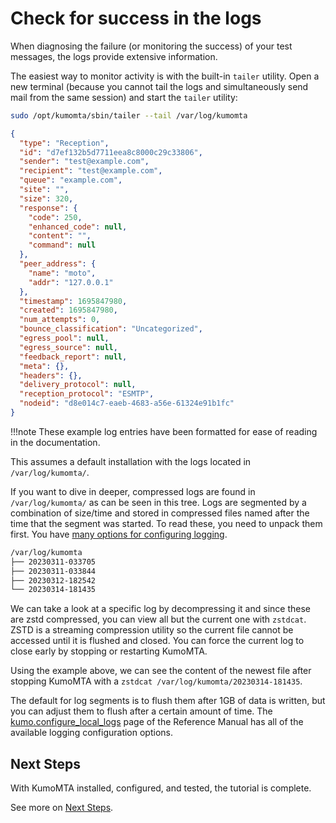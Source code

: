 # Check for success in the logs

When diagnosing the failure (or monitoring the success) of your test messages, the logs provide extensive information.

The easiest way to monitor activity is with the built-in `tailer` utility. Open a new terminal (because you cannot tail the logs and simultaneously send mail from the same session) and start the `tailer` utility:

```bash
sudo /opt/kumomta/sbin/tailer --tail /var/log/kumomta
```

```json
{
  "type": "Reception",
  "id": "d7ef132b5d7711eea8c8000c29c33806",
  "sender": "test@example.com",
  "recipient": "test@example.com",
  "queue": "example.com",
  "site": "",
  "size": 320,
  "response": {
    "code": 250,
    "enhanced_code": null,
    "content": "",
    "command": null
  },
  "peer_address": {
    "name": "moto",
    "addr": "127.0.0.1"
  },
  "timestamp": 1695847980,
  "created": 1695847980,
  "num_attempts": 0,
  "bounce_classification": "Uncategorized",
  "egress_pool": null,
  "egress_source": null,
  "feedback_report": null,
  "meta": {},
  "headers": {},
  "delivery_protocol": null,
  "reception_protocol": "ESMTP",
  "nodeid": "d8e014c7-eaeb-4683-a56e-61324e91b1fc"
}
```

!!!note
    These example log entries have been formatted for ease of reading in the documentation.

This assumes a default installation with the logs located in `/var/log/kumomta/`.

If you want to dive in deeper, compressed logs are found in `/var/log/kumomta/` as can be seen in this tree. Logs are segmented by a combination of size/time and stored in compressed files named after the time that the segment was started. To read these, you need to unpack them first. You have [many options for configuring logging](../userguide/configuration/logging.md).

```bash
/var/log/kumomta
├── 20230311-033705
├── 20230311-033844
├── 20230312-182542
└── 20230314-181435
```

We can take a look at a specific log by decompressing it and since these are
zstd compressed, you can view all but the current one with `zstdcat`.  ZSTD is a streaming compression utility so the current file cannot be accessed until it is flushed and closed. You can force the current log to close early by stopping or restarting KumoMTA.

Using the example above, we can see the content of the newest file after
stopping KumoMTA with a `zstdcat /var/log/kumomta/20230314-181435`.

The default for log segments is to flush them after 1GB of data is written,
but you can adjust them to flush after a certain amount of time. The [kumo.configure_local_logs](../reference/kumo/configure_local_logs.md) page of the Reference Manual has all of the available logging configuration options.

## Next Steps

With KumoMTA installed, configured, and tested, the tutorial is complete.

See more on [Next Steps](./next_steps.md).
